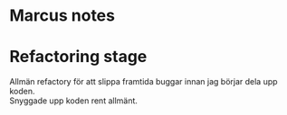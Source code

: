 # Marcus notes

# Refactoring stage

Allmän refactory för att slippa framtida buggar innan jag börjar dela upp koden.  
Snyggade upp koden rent allmänt.
